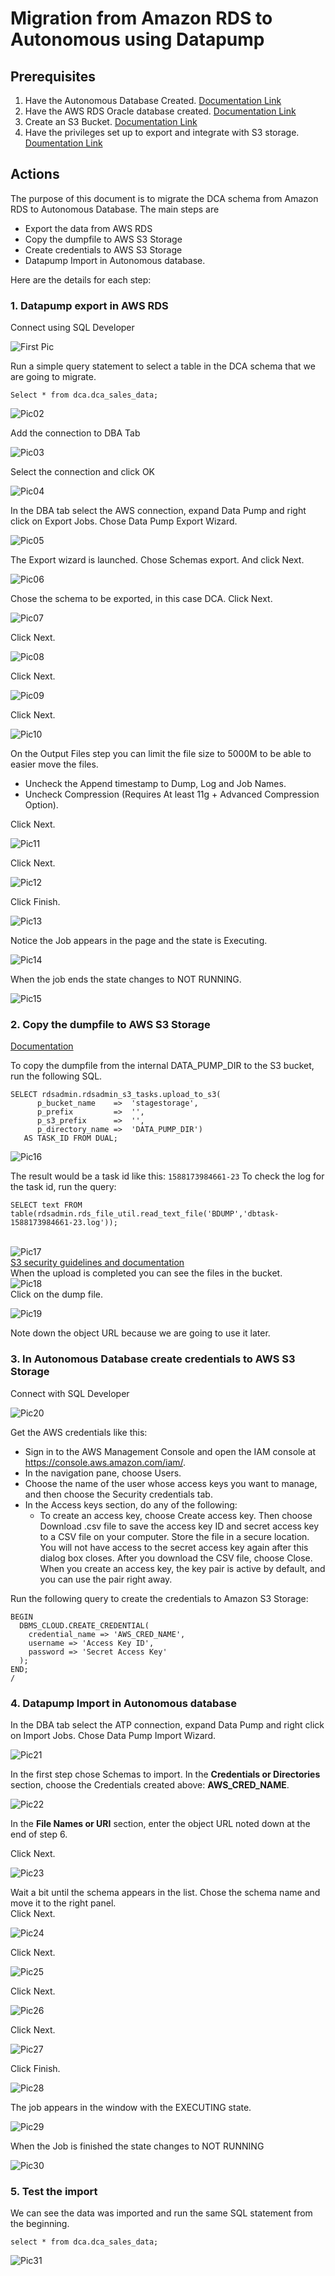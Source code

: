 # Migration from Amazon RDS to Autonomous using Datapump

## Prerequisites
1.	Have the Autonomous Database Created. [Documentation Link]( https://docs.oracle.com/en/cloud/paas/atp-cloud/atpug/autonomous-provision.html#GUID-0B230036-0A05-4CA3-AF9D-97A255AE0C08)
2.	Have the AWS RDS Oracle database created. [Documentation Link]( https://docs.aws.amazon.com/AmazonRDS/latest/UserGuide/CHAP_GettingStarted.CreatingConnecting.Oracle.html)
3.	Create an S3 Bucket. [Documentation Link](https://docs.aws.amazon.com/AmazonS3/latest/gsg/CreatingABucket.html)
4.	Have the privileges set up to export and integrate with S3 storage. [Doumentation Link]( https://docs.aws.amazon.com/AmazonRDS/latest/UserGuide/oracle-s3-integration.html#oracle-s3-integration.preparing)

## Actions
The purpose of this document is to migrate the DCA schema from Amazon RDS to Autonomous Database.
The main steps are 
- Export the data from AWS RDS
- Copy the dumpfile to AWS S3 Storage
- Create credentials to AWS S3 Storage
- Datapump Import in Autonomous database.

Here are the details for each step:

### 1.	Datapump export in AWS RDS
Connect using SQL Developer

![First Pic](images/Pic01.png)

Run a simple query statement to select a table in the DCA schema that we are going to migrate.
```
Select * from dca.dca_sales_data;
```

![Pic02](images/Pic02.png)

Add the connection to DBA Tab

![Pic03](images/Pic03.png)

Select the connection and click OK

![Pic04](images/Pic04.png)

In the DBA tab select the AWS connection, expand Data Pump and right click on Export Jobs. Chose Data Pump Export Wizard.

![Pic05](images/Pic05.png)

The Export wizard is launched. Chose Schemas export. And click Next.

![Pic06](images/Pic06.png)

Chose the schema to be exported, in this case DCA. Click Next.

![Pic07](images/Pic07.png)

Click Next.

![Pic08](images/Pic08.png)

Click Next.

![Pic09](images/Pic09.png)

Click Next.

![Pic10](images/Pic10.png)

On the Output Files step you can limit the file size to 5000M to be able to easier move the files.
- Uncheck the Append timestamp to Dump, Log and Job Names.
- Uncheck Compression (Requires At least 11g + Advanced Compression Option).

Click Next.

![Pic11](images/Pic11.png)

Click Next.

![Pic12](images/Pic12.png)

Click Finish.

![Pic13](images/Pic13.png)

Notice the Job appears in the page and the state is Executing.

![Pic14](images/Pic14.png)

When the job ends the state changes to NOT RUNNING.

![Pic15](images/Pic15.png)



### 2.	Copy the dumpfile to AWS S3 Storage

[Documentation](https://docs.aws.amazon.com/AmazonRDS/latest/UserGuide/oracle-s3-integration.html#oracle-s3-integration.preparing)

To copy the dumpfile from the internal DATA_PUMP_DIR to the S3 bucket, run the following SQL.

```
SELECT rdsadmin.rdsadmin_s3_tasks.upload_to_s3(
      p_bucket_name    =>  'stagestorage', 
      p_prefix         =>  '', 
      p_s3_prefix      =>  '', 
      p_directory_name =>  'DATA_PUMP_DIR') 
   AS TASK_ID FROM DUAL;   
```

![Pic16](images/Pic16.png)

The result would be a task id like this: ```1588173984661-23```
To check the log for the task id, run the query:

```
SELECT text FROM table(rdsadmin.rds_file_util.read_text_file('BDUMP','dbtask-1588173984661-23.log')); 
```    
\
![Pic17](images/Pic17.png)
\
[S3 security guidelines and documentation](https://docs.aws.amazon.com/AmazonS3/latest/dev/access-control-block-public-access.html)  
When the upload is completed you can see the files in the bucket.
\
![Pic18](images/Pic18.png)
\
Click on the dump file.

![Pic19](images/Pic19.png)

Note down the object URL because we are going to use it later.

### 3.	In Autonomous Database create credentials to AWS S3 Storage

Connect with SQL Developer 

![Pic20](images/Pic20.png)

Get the AWS credentials like this:
- Sign in to the AWS Management Console and open the IAM console at https://console.aws.amazon.com/iam/.
- In the navigation pane, choose Users.
- Choose the name of the user whose access keys you want to manage, and then choose the Security credentials tab.
- In the Access keys section, do any of the following:
	- To create an access key, choose Create access key. Then choose Download .csv file to save the access key ID and secret access key to a CSV file on your computer. Store the file in a secure location. You will not have access to the secret access key again after this dialog box closes. After you download the CSV file, choose Close. When you create an access key, the key pair is active by default, and you can use the pair right away.

Run the following query to create the credentials to Amazon S3 Storage:

```
BEGIN
  DBMS_CLOUD.CREATE_CREDENTIAL(
    credential_name => 'AWS_CRED_NAME',
    username => 'Access Key ID',
    password => 'Secret Access Key'
  );
END;
/
```


### 4.	Datapump Import in Autonomous database

In the DBA tab select the ATP connection, expand Data Pump and right click on Import Jobs. Chose Data Pump Import Wizard.

![Pic21](images/Pic21.png)

In the first step chose Schemas to import.
In the **Credentials or Directories** section, choose the Credentials created above: **AWS\_CRED\_NAME**.

![Pic22](images/Pic22.png)

In the **File Names or URI** section, enter the object URL noted down at the end of step 6.

Click Next.

![Pic23](images/Pic23.png)

Wait a bit until the schema appears in the list. Chose the schema name and move it to the right panel.\
Click Next.

![Pic24](images/Pic24.png)

Click Next.

![Pic25](images/Pic25.png)

Click Next.

![Pic26](images/Pic26.png)

Click Next.

![Pic27](images/Pic27.png)

Click Finish.

![Pic28](images/Pic28.png)

The job appears in the window with the EXECUTING state.

![Pic29](images/Pic29.png)

When the Job is finished the state changes to NOT RUNNING

![Pic30](images/Pic30.png)

### 5.	Test the import

We can see the data was imported and run the same SQL statement from the beginning.
```
select * from dca.dca_sales_data;
```

![Pic31](images/Pic31.png)